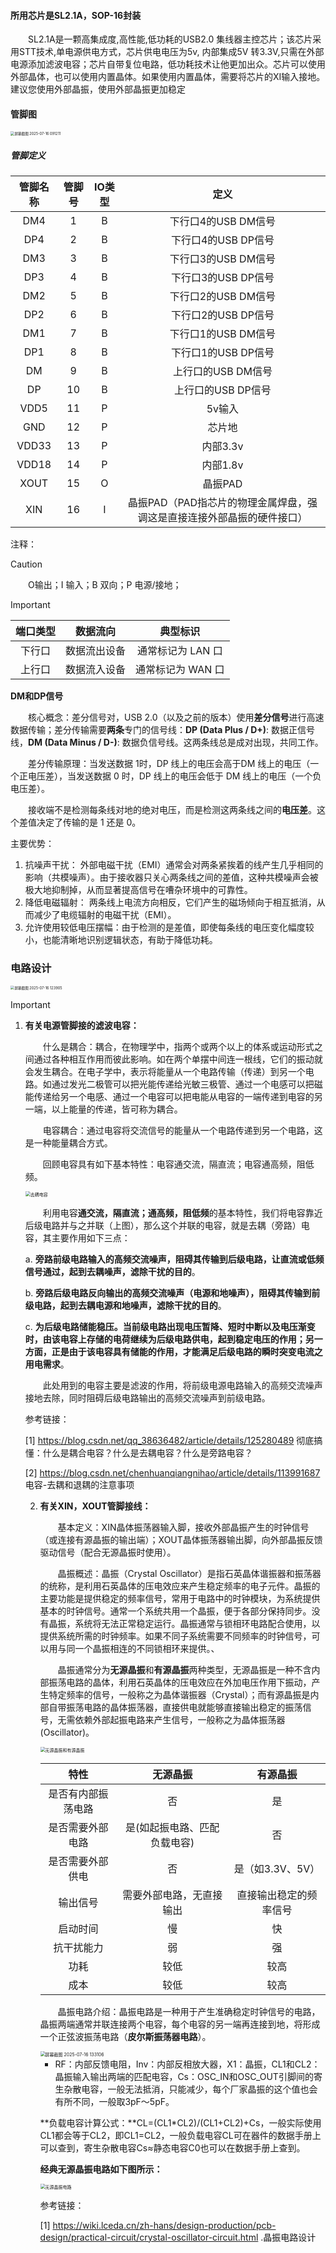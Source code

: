 #### 所用芯片是SL2.1A，SOP-16封装

&emsp;&emsp;SL2.1A是一颗高集成度,高性能,低功耗的USB2.0 集线器主控芯片；该芯片采用STT技术,单电源供电方式，芯片供电电压为5v, 内部集成5V 转3.3V,只需在外部电源添加滤波电容；芯片自带复位电路，低功耗技术让他更加出众。芯片可以使用外部晶体，也可以使用内置晶体。如果使用内置晶体，需要将芯片的XI输入接地。建议您使用外部晶振，使用外部晶振更加稳定

#### 管脚图

<img src="pic\屏幕截图 2025-07-16 091211.png" alt="屏幕截图 2025-07-16 091211" style="zoom:40%;" />

##### 管脚定义

| 管脚名称 | 管脚号 | IO类型 |                             定义                             |
| :------: | :----: | :----: | :----------------------------------------------------------: |
|   DM4    |   1    |   B    |                     下行口4的USB DM信号                      |
|   DP4    |   2    |   B    |                     下行口4的USB DP信号                      |
|   DM3    |   3    |   B    |                     下行口3的USB DM信号                      |
|   DP3    |   4    |   B    |                     下行口3的USB DP信号                      |
|   DM2    |   5    |   B    |                     下行口2的USB DM信号                      |
|   DP2    |   6    |   B    |                     下行口2的USB DP信号                      |
|   DM1    |   7    |   B    |                     下行口1的USB DM信号                      |
|   DP1    |   8    |   B    |                     下行口1的USB DP信号                      |
|    DM    |   9    |   B    |                      上行口的USB DM信号                      |
|    DP    |   10   |   B    |                      上行口的USB DP信号                      |
|   VDD5   |   11   |   P    |                            5v输入                            |
|   GND    |   12   |   P    |                            芯片地                            |
|  VDD33   |   13   |   P    |                           内部3.3v                           |
|  VDD18   |   14   |   P    |                           内部1.8v                           |
|   XOUT   |   15   |   O    |                           晶振PAD                            |
|   XIN    |   16   |   I    | 晶振PAD（PAD指芯片的物理金属焊盘，强调这是直接连接外部晶振的硬件接口） |

注释：

> [!CAUTION]
>
> &emsp;&emsp;O输出；I 输入；B 双向；P 电源/接地；

> [!IMPORTANT]
>
> | 端口类型 |   数据流向   |     典型标识      |
> | :------: | :----------: | :---------------: |
> |  下行口  | 数据流出设备 | 通常标记为 LAN 口 |
> |  上行口  | 数据流入设备 | 通常标记为 WAN 口 |
>
> **DM和DP信号**
>
> &emsp;&emsp;核心概念：差分信号对，USB 2.0（以及之前的版本）使用**差分信号**进行高速数据传输；差分传输需要**两条**专门的信号线：**DP (Data Plus / D+)**: 数据正信号线，**DM (Data Minus / D-)**: 数据负信号线。这两条线总是成对出现，共同工作。
>
> &emsp;&emsp;差分传输原理：当发送数据 1时，DP 线上的电压会高于DM 线上的电压（一个正电压差），当发送数据 0 时，DP 线上的电压会低于 DM 线上的电压（一个负电压差）。
>
> &emsp;&emsp;接收端不是检测每条线对地的绝对电压，而是检测这两条线之间的**电压差**。这个差值决定了传输的是 1 还是 0。
>
> 主要优势：
>
> 1. 抗噪声干扰： 外部电磁干扰（EMI）通常会对两条紧挨着的线产生几乎相同的影响（共模噪声）。由于接收器只关心两条线之间的差值，这种共模噪声会被极大地抑制掉，从而显著提高信号在嘈杂环境中的可靠性。
>2. 降低电磁辐射： 两条线上电流方向相反，它们产生的磁场倾向于相互抵消，从而减少了电缆辐射的电磁干扰（EMI）。
> 3. 允许使用较低电压摆幅：由于检测的是差值，即使每条线的电压变化幅度较小，也能清晰地识别逻辑状态，有助于降低功耗。

### 电路设计

 <img src="pic\屏幕截图 2025-07-16 123905.png" alt="屏幕截图 2025-07-16 123905" style="zoom:40%;" />

> [!IMPORTANT]
>
> 1. **有关电源管脚接的滤波电容：**
>
>    &emsp;&emsp;什么是耦合：耦合，在物理学中，指两个或两个以上的体系或运动形式之间通过各种相互作用而彼此影响。如在两个单摆中间连一根线，它们的振动就会发生耦合。在电子学中，表示将能量从一个电路传输（传递）到另一个电路。如通过发光二极管可以把光能传递给光敏三极管、通过一个电感可以把磁能传递给另一个电感、通过一个电容可以把电能从电容的一端传递到电容的另一端，以上能量的传递，皆可称为耦合。
>
>    &emsp;&emsp;电容耦合：通过电容将交流信号的能量从一个电路传递到另一个电路，这是一种能量耦合方式。
>
>    &emsp;&emsp;回顾电容具有如下基本特性：电容通交流，隔直流；电容通高频，阻低频。
>
>    <img src="pic\去耦电容.png" alt="去耦电容" style="zoom:50%;" />
>
>    &emsp;&emsp;利用电容**通交流，隔直流；通高频，阻低频**的基本特性，我们将电容靠近后级电路并与之并联（上图），那么这个并联的电容，就是去耦（旁路）电容，其主要作用如下三点：
>
>    a. **旁路前级电路输入的高频交流噪声，阻碍其传输到后级电路，让直流或低频信号通过，起到去耦噪声，滤除干扰的目的**。
>
>    b. **旁路后级电路反向输出的高频交流噪声（电源和地噪声），阻碍其传输到前级电路，起到去耦电源和地噪声，滤除干扰的目的**。
>
>    c. **为后级电路储能稳压。当前级电路出现电压暂降、短时中断以及电压渐变时，由该电容上存储的电荷继续为后级电路供电，起到稳定电压的作用；另一方面，正是由于该电容具有储能的作用，才能满足后级电路的瞬时突变电流之用电需求**。
>
>    &emsp;&emsp;此处用到的电容主要是滤波的作用，将前级电源电路输入的高频交流噪声接地去除，同时阻碍后级电路输出的高频交流噪声到前级电路。
>
>    
>
>    参考链接：
>
>    [1] https://blog.csdn.net/qq_38636482/article/details/125280489 彻底搞懂：什么是耦合电容？什么是去耦电容？什么是旁路电容？
>
>    [2] https://blog.csdn.net/chenhuanqiangnihao/article/details/113991687 电容-去耦和退耦的注意事项
>
>    
>
>    2. **有关XIN，XOUT管脚接线：**
>
>       &emsp;&emsp;基本定义：XIN晶体振荡器输入脚，接收外部晶振产生的时钟信号（或连接有源晶振的输出端）；XOUT晶体振荡器输出脚，向外部晶振反馈驱动信号（配合无源晶振时使用）。
>
>       &emsp;&emsp;晶振概述：晶振（Crystal Oscillator）是指石英晶体谐振器和振荡器的统称，是利用石英晶体的压电效应来产生稳定频率的电子元件。晶振的主要功能是提供稳定的频率信号，常用于电路中的时钟模块，为系统提供基本的时钟信号。通常一个系统共用一个晶振，便于各部分保持同步。没有晶振，系统将无法正常稳定运行。晶振通常与锁相环电路配合使用，以提供系统所需的时钟频率。如果不同子系统需要不同频率的时钟信号，可以用与同一个晶振相连的不同锁相环来提供。、
>
>       &emsp;&emsp;晶振通常分为**无源晶振**和**有源晶振**两种类型，无源晶振是一种不含内部振荡电路的晶体，利用石英晶体的压电效应在外加电压作用下振动，产生特定频率的信号，一般称之为晶体谐振器（Crystal）；而有源晶振是内部自带振荡电路的晶体振荡器，直接供电就能够直接输出稳定的振荡信号，无需依赖外部起振电路来产生信号，一般称之为晶体振荡器(Oscillator)。
>
>       <img src="pic\无源晶振和有源晶振.png" alt="无源晶振和有源晶振" style="zoom:50%;" />
>
>       |        特性        |           无源晶振           |        有源晶振        |
>       | :----------------: | :--------------------------: | :--------------------: |
>       | 是否有内部振荡电路 |              否              |           是           |
>       |  是否需要外部电路  | 是(如起振电路、匹配负载电容) |           否           |
>       |  是否需要外部供电  |              否              |    是（如3.3V、5V）    |
>       |      输出信号      |   需要外部电路，无直接输出   | 直接输出稳定的频率信号 |
>       |      启动时间      |              慢              |           快           |
>       |     抗干扰能力     |              弱              |           强           |
>       |        功耗        |             较低             |          较高          |
>       |        成本        |             较低             |          较高          |
>
>       &emsp;&emsp;晶振电路介绍：晶振电路是一种用于产生准确稳定时钟信号的电路，晶振两端通常并联连接两个电容，每个电容的另一端再连接到地，将形成一个正弦波振荡电路（**皮尔斯振荡器电路**）。
>
>       <img src="pic\屏幕截图 2025-07-16 133106.png" alt="屏幕截图 2025-07-16 133106" style="zoom:50%;" />
>
>       - RF：内部反馈电阻，Inv：内部反相放大器，X1：晶振，CL1和CL2：晶振输入输出两端的匹配电容，Cs：OSC_IN和OSC_OUT引脚间的寄生杂散电容，一般无法抵消，只能减少，每个厂家晶振的这个值也会有所不同，一般取3pF～5pF。
>
>       **负载电容计算公式：**CL=(CL1\*CL2)/(CL1+CL2)+Cs，一般实际使用CL1都会等于CL2，即CL1=CL2，一般负载电容CL可在器件的数据手册上可以查到，寄生杂散电容Cs≈静态电容C0也可以在数据手册上查到。
>
>       **经典无源晶振电路如下图所示：**
>
>       <img src="pic\无源晶振电路.png" alt="无源晶振电路" style="zoom:50%;" />
>
>       
>
>       参考链接：
>
>       [1] https://wiki.lceda.cn/zh-hans/design-production/pcb-design/practical-circuit/crystal-oscillator-circuit.html .晶振电路设计

